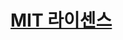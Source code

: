 # [MIT 라이센스](https://m.blog.naver.com/PostView.nhn?blogId=ghostcbr954&logNo=221078561908&proxyReferer=https:%2F%2Fwww.google.com%2F)
